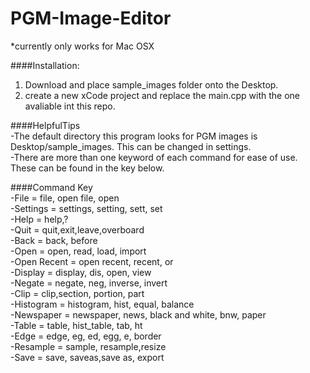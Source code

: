# PGM-Image-Editor
*currently only works for Mac OSX


####Installation:  
1. Download and place sample_images folder onto the Desktop.  
2. create a new xCode project and replace the main.cpp with the one avaliable int this repo.  



####HelpfulTips  
-The default directory this program looks for PGM images is Desktop/sample_images. This can be changed in settings.  
-There are more than one keyword of each command for ease of use. These can be found in the key below.  


####Command Key  
  -File = file, open file, open  
  -Settings = settings, setting, sett, set  
  -Help = help,?  
  -Quit = quit,exit,leave,overboard  
  -Back = back, before  
  -Open = open, read, load, import  
  -Open Recent = open recent, recent, or  
  -Display = display, dis, open, view  
  -Negate = negate, neg, inverse, invert  
  -Clip = clip,section, portion, part  
  -Histogram = histogram, hist, equal, balance  
  -Newspaper = newspaper, news, black and white, bnw, paper  
  -Table = table, hist_table, tab, ht  
  -Edge = edge, eg, ed, egg, e, border  
  -Resample = sample, resample,resize  
  -Save = save, saveas,save as, export  
